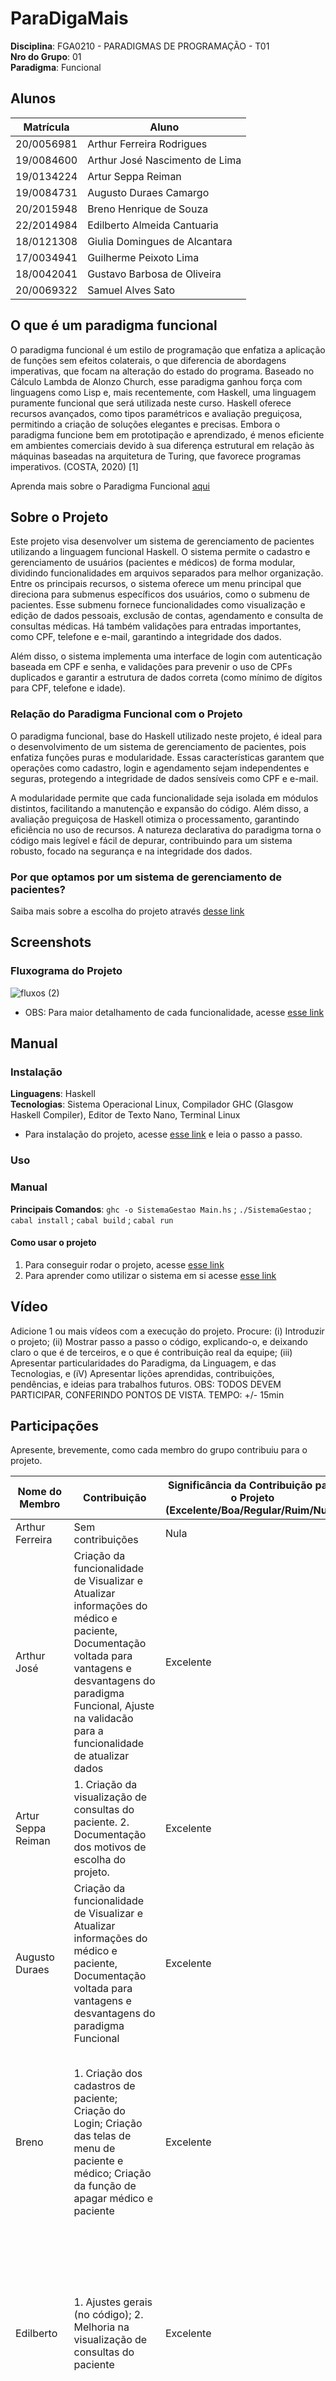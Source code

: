 # ParaDigaMais

**Disciplina**: FGA0210 - PARADIGMAS DE PROGRAMAÇÃO - T01 <br>
**Nro do Grupo**: 01<br>
**Paradigma**: Funcional<br>

## Alunos

| Matrícula  | Aluno                          |
| ---------- | ------------------------------ |
| 20/0056981 | Arthur Ferreira Rodrigues      |
| 19/0084600 | Arthur José Nascimento de Lima |
| 19/0134224 | Artur Seppa Reiman             |
| 19/0084731 | Augusto Duraes Camargo         |
| 20/2015948 | Breno Henrique de Souza        |
| 22/2014984 | Edilberto Almeida Cantuaria    |
| 18/0121308 | Giulia Domingues de Alcantara  |
| 17/0034941 | Guilherme Peixoto Lima         |
| 18/0042041 | Gustavo Barbosa de Oliveira    |
| 20/0069322 | Samuel Alves Sato              |

## O que é um paradigma funcional

O paradigma funcional é um estilo de programação que enfatiza a aplicação de funções sem efeitos colaterais, o que diferencia de abordagens imperativas, que focam na alteração do estado do programa. Baseado no Cálculo Lambda de Alonzo Church, esse paradigma ganhou força com linguagens como Lisp e, mais recentemente, com Haskell, uma linguagem puramente funcional que será utilizada neste curso. Haskell oferece recursos avançados, como tipos paramétricos e avaliação preguiçosa, permitindo a criação de soluções elegantes e precisas. Embora o paradigma funcione bem em prototipação e aprendizado, é menos eficiente em ambientes comerciais devido à sua diferença estrutural em relação às máquinas baseadas na arquitetura de Turing, que favorece programas imperativos. (COSTA, 2020) [1]

Aprenda mais sobre o Paradigma Funcional [aqui](documentacao/vantagens_desvantagens.md)

## Sobre o Projeto

Este projeto visa desenvolver um sistema de gerenciamento de pacientes utilizando a linguagem funcional Haskell. O sistema permite o cadastro e gerenciamento de usuários (pacientes e médicos) de forma modular, dividindo funcionalidades em arquivos separados para melhor organização. Entre os principais recursos, o sistema oferece um menu principal que direciona para submenus específicos dos usuários, como o submenu de pacientes. Esse submenu fornece funcionalidades como visualização e edição de dados pessoais, exclusão de contas, agendamento e consulta de consultas médicas. Há também validações para entradas importantes, como CPF, telefone e e-mail, garantindo a integridade dos dados.

Além disso, o sistema implementa uma interface de login com autenticação baseada em CPF e senha, e validações para prevenir o uso de CPFs duplicados e garantir a estrutura de dados correta (como mínimo de dígitos para CPF, telefone e idade).

### Relação do Paradigma Funcional com o Projeto

O paradigma funcional, base do Haskell utilizado neste projeto, é ideal para o desenvolvimento de um sistema de gerenciamento de pacientes, pois enfatiza funções puras e modularidade. Essas características garantem que operações como cadastro, login e agendamento sejam independentes e seguras, protegendo a integridade de dados sensíveis como CPF e e-mail.

A modularidade permite que cada funcionalidade seja isolada em módulos distintos, facilitando a manutenção e expansão do código. Além disso, a avaliação preguiçosa de Haskell otimiza o processamento, garantindo eficiência no uso de recursos. A natureza declarativa do paradigma torna o código mais legível e fácil de depurar, contribuindo para um sistema robusto, focado na segurança e na integridade dos dados.

### Por que optamos por um sistema de gerenciamento de pacientes?

Saiba mais sobre a escolha do projeto através [desse link](documentacao/motivos-escolha-do-projeto.md)

## Screenshots

### Fluxograma do Projeto
![fluxos (2)](https://github.com/user-attachments/assets/e256da06-b37a-40f4-b3c9-d509dcdf911c)

- OBS: Para maior detalhamento de cada funcionalidade, acesse [esse link](documentacao/passoapasso-uso.md)

## Manual

### Instalação

**Linguagens**: Haskell<br>
**Tecnologias**: Sistema Operacional Linux, Compilador GHC (Glasgow Haskell Compiler), Editor de Texto Nano, Terminal Linux<br>

- Para instalação do projeto, acesse [esse link](documentacao/passoapassoinstalacao.md) e leia o passo a passo.

### Uso

### Manual

**Principais Comandos**: `ghc -o SistemaGestao Main.hs` ; `./SistemaGestao` ; `cabal install` ; `cabal build` ; `cabal run`

#### Como usar o projeto

1. Para conseguir rodar o projeto, acesse [esse link](documentacao/passoapasso-uso.md)
2. Para aprender como utilizar o sistema em si acesse [esse link](documentacao/uso-sistema.md)

## Vídeo

Adicione 1 ou mais vídeos com a execução do projeto.
Procure:
(i) Introduzir o projeto;
(ii) Mostrar passo a passo o código, explicando-o, e deixando claro o que é de terceiros, e o que é contribuição real da equipe;
(iii) Apresentar particularidades do Paradigma, da Linguagem, e das Tecnologias, e
(iV) Apresentar lições aprendidas, contribuições, pendências, e ideias para trabalhos futuros.
OBS: TODOS DEVEM PARTICIPAR, CONFERINDO PONTOS DE VISTA.
TEMPO: +/- 15min

## Participações

Apresente, brevemente, como cada membro do grupo contribuiu para o projeto.

| Nome do Membro | Contribuição | Significância da Contribuição para o Projeto (Excelente/Boa/Regular/Ruim/Nula) | Comprobatórios |
| -- | -- | -- | -- |
| Arthur Ferreira | Sem contribuições| Nula | Sem commits |                                                                                                             
| Arthur José | Criação da funcionalidade de Visualizar e Atualizar informações do médico e paciente, Documentação voltada para vantagens e desvantagens do paradigma Funcional, Ajuste na validacão para a funcionalidade de atualizar dados | Excelente                                                                      | [Vantagens do paradigma funcional](https://github.com/UnBParadigmas2024-2/2024.2-G1-Funcional_Agendamento_de_Consultas/commit/46ac07e28ce32a712f47e33e4d868faa3b98ad16) <br> [Atualizar dados do medico](https://github.com/UnBParadigmas2024-2/2024.2-G1-Funcional_Agendamento_de_Consultas/commit/6066259e155d7a65fa6c52f29f6451ea18e039d4) <br>[Adicionar filtro nas funcoes para exibir melhor os dados](https://github.com/UnBParadigmas2024-2/2024.2-G1-Funcional_Agendamento_de_Consultas/commit/ce5d218023336ab21baf75cd83e655245048309d)<br> [Correção Validação em atualizar dados medico e paciente](https://github.com/UnBParadigmas2024-2/2024.2-G1-Funcional_Agendamento_de_Consultas/commit/641b2e1b711006dd9511b0f3f1ecf37a07b86a4c)                                                                                                                                                                                                                                                                                                                                                                                                                                                                                                                                                                                                                                                                                                                                                                                                                                                                                                                                                                                                                                 |
| Artur Seppa Reiman | 1. Criação da visualização de consultas do paciente. 2. Documentação dos motivos de escolha do projeto.                                                                                                                       | Excelente                                                                      | [Visualização de consultas do paciente](https://github.com/UnBParadigmas2024-2/2024.2-G1-Funcional_Agendamento_de_Consultas/commit/6a102934fbc91ce06f9703e957c2d457da2247f4); [Documentação motivos de escolha do projeto](https://github.com/UnBParadigmas2024-2/2024.2-G1-Funcional_Agendamento_de_Consultas/commit/3bcba18a380ac5bfdf2e228150f5b6fc2d72fbe6)                                                                                                                                                                                                                                                                                                                                                                                                                                                                                                                                                                                                                                                                                                                                                                                                                                                                                                                                                                                                                                                                                                                                                                                                                                                                                                                                                                                                                      |
| Augusto Duraes     | Criação da funcionalidade de Visualizar e Atualizar informações do médico e paciente, Documentação voltada para vantagens e desvantagens do paradigma Funcional                                                               | Excelente                                                                      | [Desvantagens do paradigma Funcional](https://github.com/UnBParadigmas2024-2/2024.2-G1-Funcional_Agendamento_de_Consultas/commit/225806aef3cb7fd5689f73c869050846d2022ab6) <br>[Alterar dados do paciente](https://github.com/UnBParadigmas2024-2/2024.2-G1-Funcional_Agendamento_de_Consultas/commit/18630579e425c838a6b7f898bcadf2312a1db8c4) <br> [Correcao visualizacao de dados](https://github.com/UnBParadigmas2024-2/2024.2-G1-Funcional_Agendamento_de_Consultas/commit/b651cee05d3b690236c90064732f9244d160557a)<br> [Correcao de parametros na Funcao exibir dados](https://github.com/UnBParadigmas2024-2/2024.2-G1-Funcional_Agendamento_de_Consultas/commit/e04d9202ed20094ef680361f22738c65d58774bb)                                                                                                                                                                                                                                                                                                                                                                                                                                                                                                                                                                                                                                                                                                                                                                                                                                                                                                                                                                                                                                                                  |
| Breno              | 1. Criação dos cadastros de paciente; Criação do Login; Criação das telas de menu de paciente e médico; Criação da função de apagar médico e paciente                                                                         | Excelente                                                                      | [Cadastro de Pacientes](https://github.com/UnBParadigmas2024-2/2024.2-G1-Funcional_Agendamento_de_Consultas/commit/a9d82206db0599f7ce00e9a3920f740e16c5b529); [Cadastro de Médicos](https://github.com/UnBParadigmas2024-2/2024.2-G1-Funcional_Agendamento_de_Consultas/commit/808c6ab01dade5b9e4d661b65e812d605cc8dba0); [Login Médico](https://github.com/UnBParadigmas2024-2/2024.2-G1-Funcional_Agendamento_de_Consultas/commit/65dd9c85a832c22b9d6c753909d9aba1e8ffb2cf); [Esqueleto README](https://github.com/UnBParadigmas2024-2/2024.2-G1-Funcional_Agendamento_de_Consultas/commit/e5b882a51356fa2bd6f106fd0c4b1b6b06237634); [Esqueleto Uso Sistema](https://github.com/UnBParadigmas2024-2/2024.2-G1-Funcional_Agendamento_de_Consultas/commit/e5b882a51356fa2bd6f106fd0c4b1b6b06237634); [Login](https://github.com/UnBParadigmas2024-2/2024.2-G1-Funcional_Agendamento_de_Consultas/commit/d87db2b7cd2bc5535cb8df04ecfe91ba7e8d9b54); [Arquivo Apagar Conta](https://github.com/UnBParadigmas2024-2/2024.2-G1-Funcional_Agendamento_de_Consultas/commit/174ccf7ab294ad3d0a5acf949eedbea847c2754a); [Submenu Paciente](https://github.com/UnBParadigmas2024-2/2024.2-G1-Funcional_Agendamento_de_Consultas/commit/40f0ca05c0292c7d850e51c076e40900360d7944); [Submenu Médico](https://github.com/UnBParadigmas2024-2/2024.2-G1-Funcional_Agendamento_de_Consultas/commit/4f3aac8f021053d32fd67be5cfae7e6ba2b346fb); [Mostrar Nome Login](https://github.com/UnBParadigmas2024-2/2024.2-G1-Funcional_Agendamento_de_Consultas/commit/c4c40735c2b70a0ae9702b07fc6ae15f119bb699)                                                                                                                                                                                           |
| Edilberto          | 1. Ajustes gerais (no código); 2. Melhoria na visualização de consultas do paciente                                                                                                                                           | Excelente                                                                      | [Visualização agenda do paciente](https://github.com/UnBParadigmas2024-2/2024.2-G1-Funcional_Agendamento_de_Consultas/commit/6a102934fbc91ce06f9703e957c2d457da2247f4); [Ajustes gerais 1](https://github.com/UnBParadigmas2024-2/2024.2-G1-Funcional_Agendamento_de_Consultas/commit/afdbc8e7cd240f8983ca62469aedea51f7dde6b2); [Ajustes gerais 2](https://github.com/UnBParadigmas2024-2/2024.2-G1-Funcional_Agendamento_de_Consultas/commit/1ed4743a2bd93a37c1c5a845ec29f8aeacee9b62); [Ajustes na documentação](https://github.com/UnBParadigmas2024-2/2024.2-G1-Funcional_Agendamento_de_Consultas/commit/0630ca3c72c1b4ffe42c0f4baf15164444046352); [Refatoração na visualização da agenda do paciente](https://github.com/UnBParadigmas2024-2/2024.2-G1-Funcional_Agendamento_de_Consultas/commit/638d497bbc772e7f939764caef92af957c2416f0); [Documentação motivos de escolha do projeto](https://github.com/UnBParadigmas2024-2/2024.2-G1-Funcional_Agendamento_de_Consultas/commit/3bcba18a380ac5bfdf2e228150f5b6fc2d72fbe6)                                                                                                                                                                                                                                                                                                                                                                                                                                                                                                                                                                                                                                                                                                                                                |
| Giulia             | 1. Criação da tela inicial (main); Criação dos cadastros de paciente; Criação das telas de menu de paciente e médico; Desenvolvimento da documentação; Criação da função de apagar médico e paciente                          | Excelente                                                                      | [Documentação Inicial](https://github.com/UnBParadigmas2024-2/2024.2-G1-Funcional_Agendamento_de_Consultas/commit/af0323e64ad9370c53ceec0a6d9b225f73c9bfe9); [Uso do sistema](https://github.com/UnBParadigmas2024-2/2024.2-G1-Funcional_Agendamento_de_Consultas/commit/9fa77799a7bdd39e7e598fb29c32e5f73d884721); [Instalação](https://github.com/UnBParadigmas2024-2/2024.2-G1-Funcional_Agendamento_de_Consultas/commit/a1ba4ebcd471ba3c05737b1775aa9f97757e6e1b); [Como rodar o projeto](https://github.com/UnBParadigmas2024-2/2024.2-G1-Funcional_Agendamento_de_Consultas/commit/8058fdf914c4e242cdf64d3ec7dbbb404fb2841c); [Cadastro Paciente](https://github.com/UnBParadigmas2024-2/2024.2-G1-Funcional_Agendamento_de_Consultas/commit/a9d82206db0599f7ce00e9a3920f740e16c5b529); [Cadastro Médico](https://github.com/UnBParadigmas2024-2/2024.2-G1-Funcional_Agendamento_de_Consultas/commit/808c6ab01dade5b9e4d661b65e812d605cc8dba0); [Visualizar e editar dados médico e paciente](https://github.com/UnBParadigmas2024-2/2024.2-G1-Funcional_Agendamento_de_Consultas/commit/0c0607cc530438b46c22fe68376856af18d16942); [Visualizar, adicionar e desmarcar consulta](https://github.com/UnBParadigmas2024-2/2024.2-G1-Funcional_Agendamento_de_Consultas/commit/e02f2558c9823e75f1e2c78d48ad85e391ecc8d9); [Login](https://github.com/UnBParadigmas2024-2/2024.2-G1-Funcional_Agendamento_de_Consultas/commit/65dd9c85a832c22b9d6c753909d9aba1e8ffb2cf); [Login Otimizado](https://github.com/UnBParadigmas2024-2/2024.2-G1-Funcional_Agendamento_de_Consultas/commit/1e0f900013da479e991e383523e100713b075e4b); [Fluxograma](https://github.com/UnBParadigmas2024-2/2024.2-G1-Funcional_Agendamento_de_Consultas/commit/6772e2898e1f051c23d3be0a076b62292867ccf6) |
| Gustavo Barbosa    | 1. Adiciona o cabal; 2. Inicia o agendamento de consulta; 3. Cria função de escolher;médico; 4. Melhora o menu do paciente; 5. Implementação da versão final do agendamento de consulta                                       | Excelente                                                                      | [Adiciona o cabal](https://github.com/UnBParadigmas2024-2/2024.2-G1-Funcional_Agendamento_de_Consultas/commit/672c62ca54abbe35b50d7384b76e1343332c9d2c); [Primeira estrutura do agendamento de consulta](https://github.com/UnBParadigmas2024-2/2024.2-G1-Funcional_Agendamento_de_Consultas/commit/1296c8b7689e3c9afea7781434999c675c8a97ee); [Cria função de escolher médico](https://github.com/UnBParadigmas2024-2/2024.2-G1-Funcional_Agendamento_de_Consultas/commit/7e8f5d2d8cb637c159e2ecee7b192b2960b40a75); [Melhora o menu do paciente](https://github.com/UnBParadigmas2024-2/2024.2-G1-Funcional_Agendamento_de_Consultas/commit/c05bc71d705471029aac7590490f9287b87f2d0d); [Implementação da versão final do agendamento de consulta](https://github.com/UnBParadigmas2024-2/2024.2-G1-Funcional_Agendamento_de_Consultas/commit/af0e5e61ab77d7b58037687a57fcdab957b5bef7); |
| Guilherme Peixoto | 1. Remoção de Paciente | Regular | [Deletar Médico](https://github.com/UnBParadigmas2024-2/2024.2-G1-Funcional_Agendamento_de_Consultas/commit/1122215ae4655822cd9a9c25f1011bab5b3d28c1); [Melhoria da documentação com gifs](https://github.com/UnBParadigmas2024-2/2024.2-G1-Funcional_Agendamento_de_Consultas/commit/b2373438558d3deabfefb5a5447847d25ae88b04);  |                                                                                                             
| Samuel             | 1. Listagem de consultas; 2. Desmarcar consulta; 3. Visualizar horários disponiveis e consultas pelo médico                                                                                                                   | Excelente                                                                      | [Listagem de consultas](https://github.com/UnBParadigmas2024-2/2024.2-G1-Funcional_Agendamento_de_Consultas/commit/b62c9840f885f7ab718f4acaa5c71d9c6d0bc043); [Desmarcar consulta](https://github.com/UnBParadigmas2024-2/2024.2-G1-Funcional_Agendamento_de_Consultas/commit/b62c9840f885f7ab718f4acaa5c71d9c6d0bc043); [Visualizar horários disponiveis e consultas pelo médico](https://github.com/UnBParadigmas2024-2/2024.2-G1-Funcional_Agendamento_de_Consultas/commit/b17debff0073f3291be7054042685b836a203f2a); |                                                                               

## Outros

### Lições Aprendidas

- A prioridade deve ser montar um fluxograma fechado, para não haver problemas de comunicação ao longo do desenvolvimento do sistema;
- Melhorar a gestão de tempo é essencial para as coisas não serem feitas com pressa de última hora;
- É necessário deixar todos os requisitos bem claros e documentados, para evitar mudanças no escopo do projeto.
- ⁠Escolher um projeto com menos co-dependências entre as funcionalidades, para melhor gestão de tempo e de equipe

### Percepções

- A linguagem haskell é complicada para compreensão e leitura;
- Compilar um arquivo em haskell é trabalhoso;
- A sintaxe da linguagem é complexa;
- O paradigma funcional é bem modularizado, o que auxilia no desenvolvimento do código.

### Contribuições e Fragilidades

- Contribuições: implementado um sistema de agendamento de consultas completo e funcional, com CRUD de paciente, médicos e consultas;
- Fragilidades: Dificuldade em se adaptar ao novo paradigma de programação e ao novo grupo de trabalho e as funções co-dependentes do trabalho causaram um atraso no desenvolvimento do projeto pela equipe

### Trabalhos Futuros

A análise do projeto em questão revela a necessidade de aprimoramentos tanto em termos de usabilidade quanto de arquitetura.

- **Usabilidade:** Atualmente, o processo de atualização de dados exige que o usuário percorra todos os campos do registro, mesmo quando apenas um necessita de modificação. Essa característica pode gerar frustração e aumentar o tempo de execução da tarefa. A implementação de uma funcionalidade que permita a edição individual de campos proporcionaria uma experiência de usuário mais intuitiva e eficiente.
- **Arquitetura:** A presença de uma dependência circular na arquitetura do sistema resultou em um *bug*, evidenciando a importância de um planejamento mais cuidadoso e de uma documentação completa dos requisitos. A revisão da arquitetura, com o objetivo de eliminar essa dependência, é fundamental para garantir a robustez e a manutenibilidade do sistema a longo prazo.
- **Funcionalidade** Deleção de médicos ficou por ser implementada em uma atualização futura.

Como sugestão para trabalhos futuros, além do presente projeto, propõem-se as seguintes implementações em Haskell:

- Jogo da Cobrinha: Desenvolvimento de um jogo clássico, explorando conceitos de programação funcional e estruturas de dados.
- Sistema de Recomendação de Filmes: Implementação de um sistema capaz de sugerir filmes aos usuários com base em seus históricos e preferências, utilizando técnicas de aprendizado de máquina.
- Labirinto: Criação de um simulador de labirintos, permitindo a geração e resolução de diferentes tipos de labirintos, com foco em algoritmos de busca.

## Fontes

[1] Costa, S. (2020, 17 de abril). _Paradigma funcional_. Medium. Disponível em: https://sergiocosta.medium.com/paradigma-funcional-3194924a8d20
